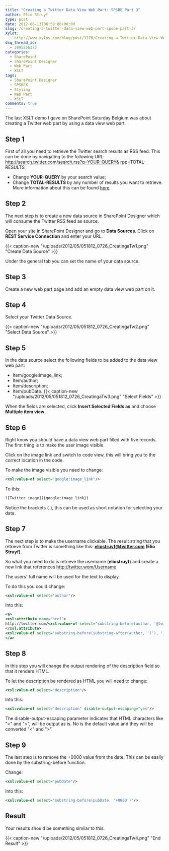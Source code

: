 ```yaml
---
title: "Creating a Twitter Data View Web Part: SPSBE Part 3"
author: Elio Struyf
type: post
date: 2012-06-13T06:59:06+00:00
slug: /creating-a-twitter-data-view-web-part-spsbe-part-3/
Xylot:
  - http://www.xylos.com/blog/post/1276/Creating-a-Twitter-Data-View-Web-Part-SharePoint-Saturday-Belgium-Part-3/
dsq_thread_id:
  - 3895256373
categories:
  - SharePoint
  - SharePoint Designer
  - Web Part
  - XSLT
tags:
  - SharePoint Designer
  - SPSBEX
  - Styling
  - Web Part
  - XSLT
comments: true
---
```


The last XSLT demo I gave on SharePoint Saturday Belgium was about creating a Twitter web part by using a data view web part.

## Step 1

First of all you need to retrieve the Twitter search results as RSS feed. This can be done by navigating to the following URL: http://search.twitter.com/search.rss?q=YOUR-QUERY& rpp=TOTAL-RESULTS

- Change **YOUR-QUERY** by your search value;
- Change **TOTAL-RESULTS** by any number of results you want to retrieve.
  More information about this can be found [here](https://dev.twitter.com/docs/api/1/get/search).

## Step 2

The next step is to create a new data source in SharePoint Designer which will consume the Twitter RSS feed as source.

Open your site in SharePoint Designer and go to **Data Sources**. Click on **REST Service Connection** and enter your URL.

{{< caption-new "/uploads/2012/05/051812_0726_CreatingaTw1.png" "Create Data Source" >}}

Under the general tab you can set the name of your data source.

## Step 3

Create a new web part page and add an empty data view web part on it.

## Step 4

Select your Twitter Data Source.

{{< caption-new "/uploads/2012/05/051812_0726_CreatingaTw2.png" "Select Data Source" >}}

## Step 5

In the data source select the following fields to be added to the data view web part:

- Item/google:image_link;
- Item/author;
- Item/description;
- Item/pubDate.
  {{< caption-new "/uploads/2012/05/051812_0726_CreatingaTw3.png" "Select Fields" >}}

When the fields are selected, click **Insert Selected Fields as** and choose **Multiple item view**.

## Step 6

Right know you should have a data view web part filled with five records. The first thing is to make the user image visible.

Click on the image link and switch to code view, this will bring you to the correct location in the code.

To make the image visible you need to change:

```xml
<xsl:value-of select="google:image_link"/>
```

To this:

```xml
![Twitter image]({google:image_link})
```

Notice the brackets { }, this can be used as short notation for selecting your data.

## Step 7

The next step is to make the username clickable. The result string that you retrieve from Twitter is something like this: **eliostruyf@twitter.com (Elio Struyf)**.

So what you need to do is retrieve the username (**eliostruyf**) and create a new link that references http://twitter.wom/Username

The users' full name will be used for the text to display.

To do this you could change:

```xml
<xsl:value-of select="author"/>
```

Into this:

```xml
<a>
<xsl:attribute name="href">
http://twitter.com/<xsl:value-of select="substring-before(author, '@twitter')" />
</xsl:attribute>
<xsl:value-of select="substring-before(substring-after(author, '('), ')')" />
</a>
```

## Step 8

In this step you will change the output rendering of the description field so that it renders HTML.

To let the description be rendered as HTML you will need to change:

```xml
<xsl:value-of select="description"/>
```

Into this:

```xml
<xsl:value-of select="description" disable-output-escaping="yes"/>
```

The disable-output-escaping parameter indicates that HTML characters like "<" and ">", will be output as is. No is the default value and they will be converted "&lt;" and "&gt;".

## Step 9

The last step is to remove the +0000 value from the date. This can be easily done by the substring-before function.

Change:

```xml
<xsl:value-of select="pubDate"/>
```

Into this:

```xml
<xsl:value-of select="substring-before(pubDate, '+0000')"/>
```

## Result

Your results should be something similar to this:

{{< caption-new "/uploads/2012/05/051812_0726_CreatingaTw4.png" "End Result" >}}
